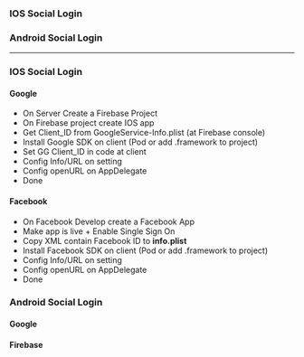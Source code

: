### IOS Social Login
### Android Social Login


------------------------------------------------------

### IOS Social Login

#### Google
  * On Server Create a Firebase Project
  * On Firebase project create IOS app
  * Get Client_ID from GoogleService-Info.plist (at Firebase console)
  * Install Google SDK on client (Pod or add .framework to project)
  * Set GG Client_ID in code at client
  * Config Info/URL on setting
  * Config openURL on AppDelegate
  * Done

#### Facebook
  * On Facebook Develop create a Facebook App
  * Make app is live + Enable Single Sign On
  * Copy XML contain Facebook ID to **info.plist**
  * Install Facebook SDK on client (Pod or add .framework to project)
  * Config Info/URL on setting
  * Config openURL on AppDelegate
  * Done



### Android Social Login

#### Google

#### Firebase
